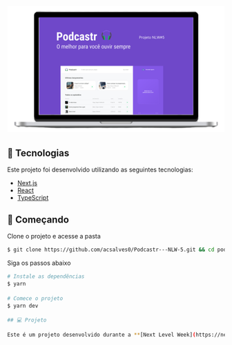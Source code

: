 <h1 align="center">
    <img alt="Podcastr" title="Podcastr" src="Capa.png" />
</h1>

## 🧪 Tecnologias

Este projeto foi desenvolvido utilizando as seguintes tecnologias:

- [Next.js](https://nextjs.org/)
- [React](https://reactjs.org)
- [TypeScript](https://www.typescriptlang.org/)

## 🚀 Começando

Clone o projeto e acesse a pasta

```bash
$ git clone https://github.com/acsalves0/Podcastr---NLW-5.git && cd podcastr
```

Siga os passos abaixo
```bash
# Instale as dependências
$ yarn

# Comece o projeto
$ yarn dev

## 💻 Projeto

Este é um projeto desenvolvido durante a **[Next Level Week](https://nextlevelweek.com/)**, apresentado por **[@Rocketseat](https://github.com/Rocketseat)** durante 19 a 25 de abril de 2021.